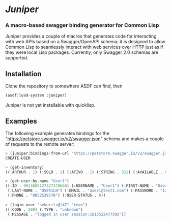 # *Juniper*
### A  macro-based swagger binding generator for Common Lisp

Juniper provides a couple of macros that generates code for interacting with web APIs based on a Swagger/OpenAPI schema; it is designed to allow Common Lisp to seamlessly interact with web services over HTTP just as if they were local Lisp packages. Currently, only Swagger 2.0 schemas are supported.

## Installation

Clone the repository to somewhere ASDF can find, then
```lisp
(asdf:load-system :juniper)
```

Juniper is not yet installable with quicklisp.

## Examples

The following example generates bindings for the "https://petstore.swagger.io/v2/swagger.json" schema and makes a couple of requests to the remote server:

```lisp
> (juniper:bindings-from-url "https://petstore.swagger.io/v2/swagger.json")
CREATE-USER

> (get-inventory)
((:ARTHUR . 1) (:SOLD . 2) (:ATIVO . 1) (:STRING . 322) (:AVAILABLE . 655))

> (get-user-by-name "User1")
((:ID . 9013685127327378666) (:USERNAME . "User1") (:FIRST-NAME . "User1FN")
 (:LAST-NAME . "USER1LN") (:EMAIL . "user1@test1.com") (:PASSWORD . "123456")
 (:PHONE . "0852538578") (:USER-STATUS . 0))
 
> (login-user "sekuritz@!47" "tevo")
((:CODE . 200) (:TYPE . "unknown")
 (:MESSAGE . "logged in user session:1613522477592"))
```
